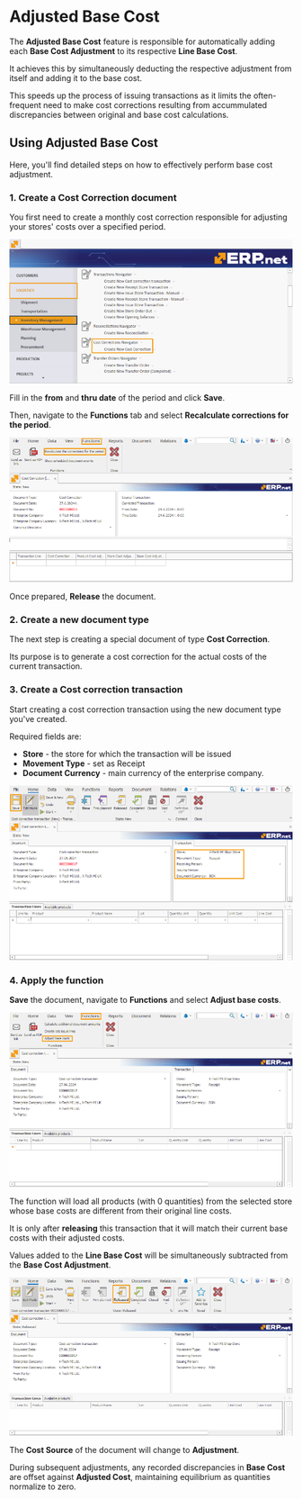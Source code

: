 # Adjusted Base Cost

The **Adjusted Base Cost** feature is responsible for automatically adding each **Base Cost Adjustment** to its respective **Line Base Cost**. 

It achieves this by simultaneously deducting the respective adjustment from itself and adding it to the base cost.

This speeds up the process of issuing transactions as it limits the often-frequent need to make cost corrections resulting from accummulated discrepancies between original and base cost calculations.

## Using Adjusted Base Cost

Here, you'll find detailed steps on how to effectively perform base cost adjustment.

### 1. Create a Cost Correction document

You first need to create a monthly cost correction responsible for adjusting your stores' costs over a specified period.

![picture](pictures/Adjustment_Base_cost_New_correction_27_06.png)

Fill in the **from** and **thru date** of the period and click **Save**.

Then, navigate to the **Functions** tab and select **Recalculate corrections for the period**.

![picture](pictures/Adjustment_Base_cost_Functions_recalculate_27_06.png)

Once prepared, **Release** the document.

### 2. Create a new document type

The next step is creating a special document of type **Cost Correction**.

Its purpose is to generate a cost correction for the actual costs of the current transaction.

### 3. Create a Cost correction transaction

Start creating a cost correction transaction using the new document type you've created.

Required fields are:

- **Store** - the store for which the transaction will be issued
- **Movement Type** - set as Receipt
- **Document Currency** - main currency of the enterprise company.

![picture](pictures/Adjustment_Base_cost_Fill_and_save_27_06.png)

### 4. Apply the function

**Save** the document, navigate to **Functions** and select **Adjust base costs**.

![picture](pictures/Adjustment_Base_cost_Functions_adjust_27_06.png) 

The function will load all products (with 0 quantities) from the selected store whose base costs are different from their original line costs.

It is only after **releasing** this transaction that it will match their current base costs with their adjusted costs.

Values added to the **Line Base Cost** will be simultaneously subtracted from the **Base Cost Adjustment**.

![picture](pictures/Adjustment_Base_cost_Released_27_06.png) 

The **Cost Source** of the document will change to **Adjustment**.

During subsequent adjustments, any recorded discrepancies in **Base Cost** are offset against **Adjusted Cost**, maintaining equilibrium as quantities normalize to zero.
